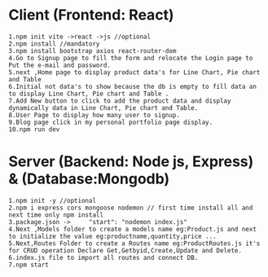 # Client (Frontend: React)
	1.npm init vite ->react ->js //optional
	2.npm install //mandatory
	3.npm install bootstrap axios react-router-dom
	4.Go to Signup page to fill the form and relocate the Login page to Put the e-mail and password.
    5.next ,Home page to display product data's for Line Chart, Pie chart and Table 
    6.Initial not data's to show because the db is empty to fill data an to display Line Chart, Pie chart and Table .
    7.Add New button to click to add the product data and display dynamically data in Line Chart, Pie chart and Table.
    8.User Page to display how many user to signup.
    9.Blog page click in my personal portfolio page display.
    10.npm run dev

# Server (Backend: Node js, Express) & (Database:Mongodb)
	1.npm init -y //optional
	2.npm i express cors mongoose nodemon // first time install all and next time only npm install
	3.package.json ->     "start": "nodemon index.js" 
	4.Next ,Models folder to create a models name eg:Product.js and next to initialize the value eg:productname,quantity,price ...  
    5.Next,Routes Folder to create a Routes name eg:ProductRoutes.js it's for CRUD operation Declare Get,Getbyid,Create,Update and Delete.
    6.index.js file to import all routes and connect DB.
    7.npm start
